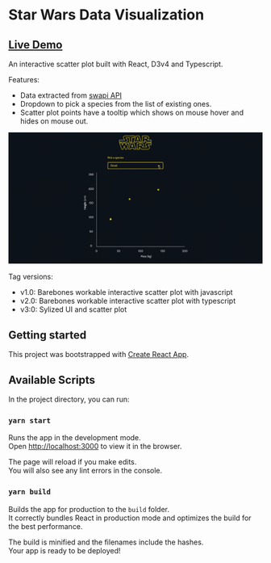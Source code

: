 # Star Wars Data Visualization

## [Live Demo](http://star-wars-viz.s3-website-ap-southeast-1.amazonaws.com/)
An interactive scatter plot built with React, D3v4 and Typescript.

Features:
 - Data extracted from [swapi API](https://swapi.dev/)
 - Dropdown to pick a species from the list of existing ones.
 - Scatter plot points have a tooltip which shows on mouse hover and hides on mouse out.

![alt text](https://github.com/dianaow/star-wars-viz/raw/master/demo.gif "Demo")

Tag versions:
 - v1.0: Barebones workable interactive scatter plot with javascript
 - v2.0: Barebones workable interactive scatter plot with typescript
 - v3:0: Sylized UI and scatter plot

## Getting started 

This project was bootstrapped with [Create React App](https://github.com/facebook/create-react-app).

## Available Scripts

In the project directory, you can run:

### `yarn start`

Runs the app in the development mode.<br />
Open [http://localhost:3000](http://localhost:3000) to view it in the browser.

The page will reload if you make edits.<br />
You will also see any lint errors in the console.

### `yarn build`

Builds the app for production to the `build` folder.<br />
It correctly bundles React in production mode and optimizes the build for the best performance.

The build is minified and the filenames include the hashes.<br />
Your app is ready to be deployed!

